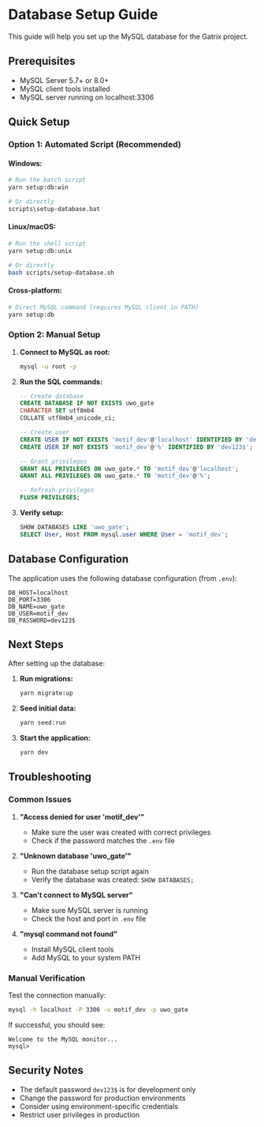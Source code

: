 # Database Setup Guide

This guide will help you set up the MySQL database for the Gatrix project.

## Prerequisites

- MySQL Server 5.7+ or 8.0+
- MySQL client tools installed
- MySQL server running on localhost:3306

## Quick Setup

### Option 1: Automated Script (Recommended)

#### Windows:
```bash
# Run the batch script
yarn setup:db:win

# Or directly
scripts\setup-database.bat
```

#### Linux/macOS:
```bash
# Run the shell script
yarn setup:db:unix

# Or directly
bash scripts/setup-database.sh
```

#### Cross-platform:
```bash
# Direct MySQL command (requires MySQL client in PATH)
yarn setup:db
```

### Option 2: Manual Setup

1. **Connect to MySQL as root:**
   ```bash
   mysql -u root -p
   ```

2. **Run the SQL commands:**
   ```sql
   -- Create database
   CREATE DATABASE IF NOT EXISTS uwo_gate 
   CHARACTER SET utf8mb4 
   COLLATE utf8mb4_unicode_ci;

   -- Create user
   CREATE USER IF NOT EXISTS 'motif_dev'@'localhost' IDENTIFIED BY 'dev123$';
   CREATE USER IF NOT EXISTS 'motif_dev'@'%' IDENTIFIED BY 'dev123$';

   -- Grant privileges
   GRANT ALL PRIVILEGES ON uwo_gate.* TO 'motif_dev'@'localhost';
   GRANT ALL PRIVILEGES ON uwo_gate.* TO 'motif_dev'@'%';

   -- Refresh privileges
   FLUSH PRIVILEGES;
   ```

3. **Verify setup:**
   ```sql
   SHOW DATABASES LIKE 'uwo_gate';
   SELECT User, Host FROM mysql.user WHERE User = 'motif_dev';
   ```

## Database Configuration

The application uses the following database configuration (from `.env`):

```env
DB_HOST=localhost
DB_PORT=3306
DB_NAME=uwo_gate
DB_USER=motif_dev
DB_PASSWORD=dev123$
```

## Next Steps

After setting up the database:

1. **Run migrations:**
   ```bash
   yarn migrate:up
   ```

2. **Seed initial data:**
   ```bash
   yarn seed:run
   ```

3. **Start the application:**
   ```bash
   yarn dev
   ```

## Troubleshooting

### Common Issues

1. **"Access denied for user 'motif_dev'"**
   - Make sure the user was created with correct privileges
   - Check if the password matches the `.env` file

2. **"Unknown database 'uwo_gate'"**
   - Run the database setup script again
   - Verify the database was created: `SHOW DATABASES;`

3. **"Can't connect to MySQL server"**
   - Make sure MySQL server is running
   - Check the host and port in `.env` file

4. **"mysql command not found"**
   - Install MySQL client tools
   - Add MySQL to your system PATH

### Manual Verification

Test the connection manually:
```bash
mysql -h localhost -P 3306 -u motif_dev -p uwo_gate
```

If successful, you should see:
```
Welcome to the MySQL monitor...
mysql> 
```

## Security Notes

- The default password `dev123$` is for development only
- Change the password for production environments
- Consider using environment-specific credentials
- Restrict user privileges in production
